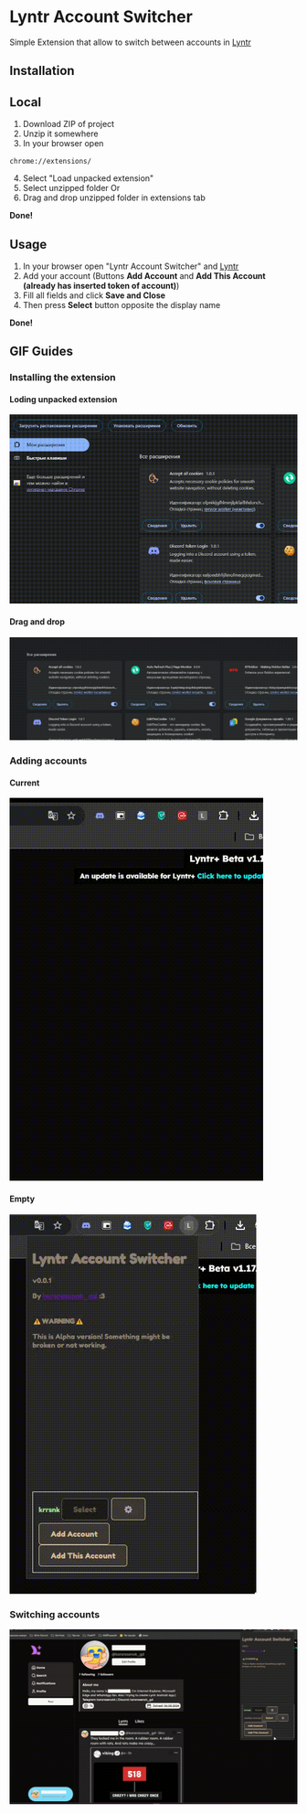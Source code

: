# Lyntr Account Switcher
Simple Extension that allow to switch between accounts in [Lyntr](https://lyntr.com/)

## Installation
## Local
1. Download ZIP of project
2. Unzip it somewhere
3. In your browser open
```url
chrome://extensions/
```

4. Select "Load unpacked extension"
5. Select unzipped folder
Or
4. Drag and drop unzipped folder in extensions tab

**Done!**

## Usage
1. In your browser open "Lyntr Account Switcher" and [Lyntr](https://lyntr.com/)
2. Add your account (Buttons **Add Account** and **Add This Account (already has inserted token of account)**)
3. Fill all fields and click **Save and Close**
4. Then press **Select** button opposite the display name

**Done!**

## GIF Guides

### Installing the extension
#### Loding unpacked extension
![Installing the extension Method 1](https://raw.githubusercontent.com/kararasenok-gd/lyntr-account-switcher/main/assets/guides/select.gif)
#### Drag and drop
![Installing the extension Method 2](https://raw.githubusercontent.com/kararasenok-gd/lyntr-account-switcher/main/assets/guides/dragndrop.gif)
### Adding accounts
#### Current
![Adding accounts](https://raw.githubusercontent.com/kararasenok-gd/lyntr-account-switcher/main/assets/guides/current.gif)
#### Empty
![Adding accounts](https://raw.githubusercontent.com/kararasenok-gd/lyntr-account-switcher/main/assets/guides/empty.gif)
### Switching accounts
![Switching accounts](https://raw.githubusercontent.com/kararasenok-gd/lyntr-account-switcher/main/assets/guides/switching.gif)
